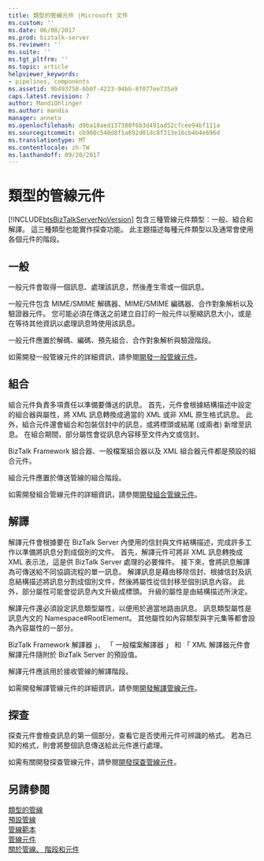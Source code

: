 ```yaml
---
title: 類型的管線元件 |Microsoft 文件
ms.custom: ''
ms.date: 06/08/2017
ms.prod: biztalk-server
ms.reviewer: ''
ms.suite: ''
ms.tgt_pltfrm: ''
ms.topic: article
helpviewer_keywords:
- pipelines, components
ms.assetid: 9b493758-6b0f-4223-94bb-8f077ee735a9
caps.latest.revision: 7
author: MandiOhlinger
ms.author: mandia
manager: anneta
ms.openlocfilehash: d9ba18aed137380f6b3d491ad52cfcee94bf111a
ms.sourcegitcommit: cb908c540d8f1a692d01dc8f313e16cb4b4e696d
ms.translationtype: MT
ms.contentlocale: zh-TW
ms.lasthandoff: 09/20/2017
---
```

# <a name="types-of-pipeline-components"></a>類型的管線元件
[!INCLUDE[btsBizTalkServerNoVersion](../includes/btsbiztalkservernoversion-md.md)] 包含三種管線元件類型：一般、組合和解譯。 這三種類型也能實作探查功能。 此主題描述每種元件類型以及通常會使用各個元件的階段。  
  
## <a name="general"></a>一般  
 一般元件會取得一個訊息、處理該訊息，然後產生零或一個訊息。  
  
 一般元件包含 MIME/SMIME 解碼器、MIME/SMIME 編碼器、合作對象解析以及驗證器元件。 您可能必須在傳送之前建立自訂的一般元件以壓縮訊息大小，或是在等待其他資訊以處理訊息時使用該訊息。  
  
 一般元件應置於解碼、編碼、預先組合、合作對象解析與驗證階段。  
  
 如需開發一般管線元件的詳細資訊，請參閱[開發一般管線元件](../core/developing-a-general-pipeline-component.md)。  
  
## <a name="assembling"></a>組合  
 組合元件負責多項責任以準備要傳送的訊息。 首先，元件會根據結構描述中設定的組合器與屬性，將 XML 訊息轉換成適當的 XML 或非 XML 原生格式訊息。 此外，組合元件還會組合和包裝信封中的訊息，或將標頭或結尾 (或兩者) 新增至訊息。 在組合期間，部分屬性會從訊息內容移至文件內文或信封。  
  
 BizTalk Framework 組合器、一般檔案組合器以及 XML 組合器元件都是預設的組合元件。  
  
 組合元件應置於傳送管線的組合階段。  
  
 如需開發組合管線元件的詳細資訊，請參閱[開發組合管線元件](../core/developing-an-assembling-pipeline-component.md)。  
  
## <a name="disassembling"></a>解譯  
 解譯元件會根據要在 BizTalk Server 內使用的信封與文件結構描述，完成許多工作以準備將訊息分割成個別的文件。 首先，解譯元件可將非 XML 訊息轉換成 XML 表示法，這是供 BizTalk Server 處理的必要條件。 接下來，會將訊息解譯為可傳送給不同協調流程的單一訊息。 解譯訊息是藉由移除信封、根據信封及訊息結構描述將訊息分割成個別文件，然後將屬性從信封移至個別訊息內容。 此外，部分屬性可能會從訊息內文升級成標頭。 升級的屬性是由結構描述所決定。  
  
 解譯元件還必須設定訊息類型屬性，以便用於適當地路由訊息。 訊息類型屬性是訊息內文的 Namespace#RootElement。 其他屬性如內容類型與字元集等都會設為內容屬性的一部分。  
  
 BizTalk Framework 解譯器 」、 「 一般檔案解譯器 」 和 「 XML 解譯器元件會解譯元件隨附於 BizTalk Server 的預設值。  
  
 解譯元件應該用於接收管線的解譯階段。  
  
 如需開發解譯管線元件的詳細資訊，請參閱[開發解譯管線元件](../core/developing-a-disassembling-pipeline-component.md)。  
  
## <a name="probing"></a>探查  
 探查元件會檢查訊息的第一個部分，查看它是否使用元件可辨識的格式。 若為已知的格式，則會將整個訊息傳送給此元件進行處理。  
  
 如需有關開發探查管線元件，請參閱[開發探查管線元件](../core/developing-a-probing-pipeline-component.md)。  
  
## <a name="see-also"></a>另請參閱  
 [類型的管線](../core/types-of-pipelines.md)   
 [預設管線](../core/default-pipelines.md)   
 [管線範本](../core/pipeline-templates.md)   
 [管線元件](../core/pipeline-components.md)   
 [關於管線、 階段和元件](../core/about-pipelines-stages-and-components.md)
